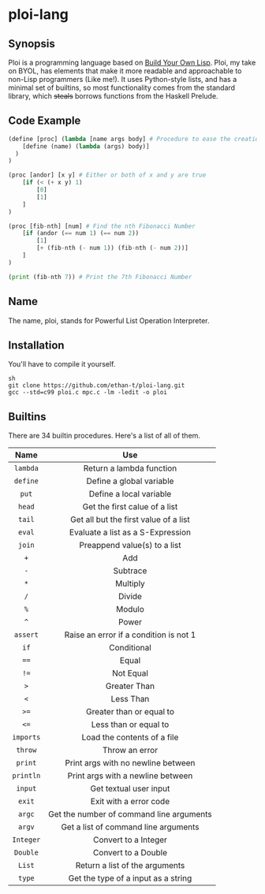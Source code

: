 # ploi-lang

## Synopsis

Ploi is a programming language based on [Build Your Own Lisp](http://buildyourownlisp.com/). Ploi, my take on BYOL, has elements that make it more readable and approachable to non-Lisp programmers (Like me!). It uses Python-style lists, and has a minimal set of builtins, so most functionality comes from the standard library, which ~~steals~~ borrows functions from the Haskell Prelude.

## Code Example

```python
(define [proc] (lambda [name args body] # Procedure to ease the creation of procedures
    [define (name) (lambda (args) body)]
  )
)

(proc [andor] [x y] # Either or both of x and y are true
    [if (< (+ x y) 1)
        [0]
        [1]
    ]
)

(proc [fib-nth] [num] # Find the nth Fibonacci Number
    [if (andor (== num 1) (== num 2))
        [1]
        [+ (fib-nth (- num 1)) (fib-nth (- num 2))]
    ]
)

(print (fib-nth 7)) # Print the 7th Fibonacci Number

```

## Name

The name, ploi, stands for Powerful List Operation Interpreter. 

## Installation

You'll have to compile it yourself.
```
sh
git clone https://github.com/ethan-t/ploi-lang.git
gcc --std=c99 ploi.c mpc.c -lm -ledit -o ploi
```

## Builtins

There are 34 builtin procedures. Here's a list of all of them.

|Name|Use|
|:-:|:-:|
|`lambda`|Return a lambda function|
|`define`|Define a global variable|
|`put`|Define a local variable|
|`head`|Get the first calue of a list|
|`tail`|Get all but the first value of a list|
|`eval`|Evaluate a list as a S-Expression|
|`join`|Preappend value(s) to a list|
|`+`|Add|
|`-`|Subtrace|
|`*`|Multiply|
|`/`|Divide|
|`%`|Modulo|
|`^`|Power|
|`assert`|Raise an error if a condition is not 1|
|`if`|Conditional|
|`==`|Equal|
|`!=`|Not Equal|
|`>`|Greater Than|
|`<`|Less Than|
|`>=`|Greater than or equal to|
|`<=`|Less than or equal to|
|`imports`|Load the contents of a file|
|`throw`|Throw an error|
|`print`|Print args with no newline between|
|`println`|Print args with a newline between|
|`input`|Get textual user input|
|`exit`|Exit with a error code|
|`argc`|Get the number of command line arguments|
|`argv`|Get a list of command line arguments|
|`Integer`|Convert to a Integer|
|`Double`|Convert to a Double|
|`List`|Return a list of the arguments|
|`type`|Get the type of a input as a string|
